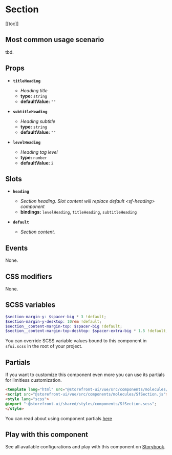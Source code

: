 # Section

<!-- No Component description -->


[[toc]]


## Most common usage scenario

tbd.


## Props

- **`titleHeading`**
  - _Heading title_
  - **type:** `string`
  - **defaultValue:** `""`

- **`subtitleHeading`**
  - _Heading subtitle_
  - **type:** `string`
  - **defaultValue:** `""`

- **`levelHeading`**
  - _Heading tag level_
  - **type:** `number`
  - **defaultValue:** `2`


## Slots

- **`heading`**
  - _Section heading. Slot content will replace default &lt;sf-heading&gt; component_
  - **bindings:** `levelHeading`, `titleHeading`, `subtitleHeading`

- **`default`**
  - _Section content._


## Events

None.


## CSS modifiers

None.


## SCSS variables

```scss
$section-margin-y: $spacer-big * 3 !default;
$section-margin-y-desktop: 10rem !default;
$section__content-margin-top: $spacer-big !default;
$section__content-margin-top-desktop: $spacer-extra-big * 1.5 !default;
```

You can override SCSS variable values bound to this component in `sfui.scss` in the root of your project.


## Partials

If you want to customize this component even more you can use its partials for limitless customization.

```html
<template lang="html" src="@storefront-ui/vue/src/components/molecules/SfSection.html"></template>
<script src="@storefront-ui/vue/src/components/molecules/SfSection.js"></script>
<style lang="scss">
@import "~@storefront-ui/shared/styles/components/SfSection.scss";
</style>
```

You can read about using component partials [here](docs.storefrontui.io/customization)


## Play with this component

See all available configurations and play with this component on <a href="https://storybook.storefrontui.io/?path=/story/">Storybook</a>.
